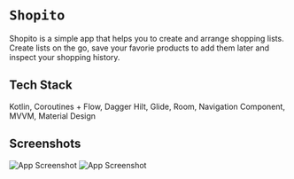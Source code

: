 # `Shopito`

Shopito is a simple app that helps you to create and arrange shopping lists. Create lists on the go, save your favorie products to add them later and inspect your shopping history.


## Tech Stack

Kotlin, Coroutines + Flow, Dagger Hilt, Glide, Room, Navigation Component, MVVM, Material Design


## Screenshots

![App Screenshot](https://i.imgur.com/dklKHTsl.png) 
![App Screenshot](https://i.imgur.com/kvTuBm9l.png)


